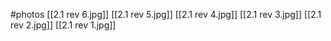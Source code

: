 #photos
[[2.1 rev 6.jpg]]
[[2.1 rev 5.jpg]]
[[2.1 rev 4.jpg]]
[[2.1 rev 3.jpg]]
[[2.1 rev 2.jpg]]
[[2.1 rev 1.jpg]]